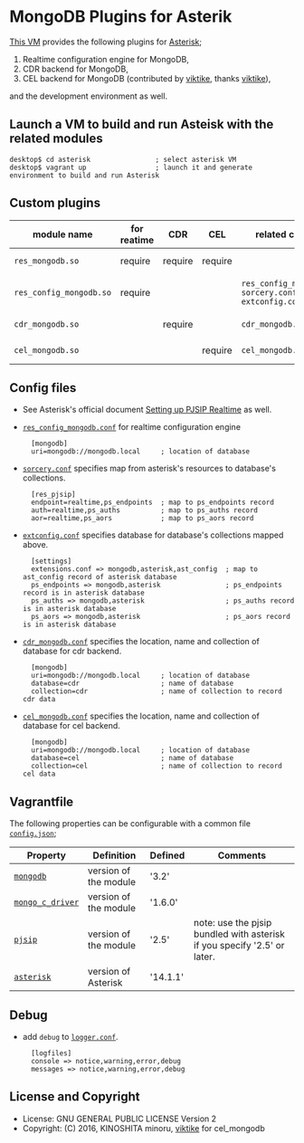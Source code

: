 # MongoDB Plugins for Asterik

[This VM][6] provides the following plugins for [Asterisk][1];

1. Realtime configuration engine for MongoDB,
2. CDR backend for MongoDB,
3. CEL backend for MongoDB (contributed by [viktike][9], thanks [viktike][9]),

and the development environment as well.

## Launch a VM to build and run Asteisk with the related modules

    desktop$ cd asterisk                ; select asterisk VM
    desktop$ vagrant up                 ; launch it and generate environment to build and run Asterisk

## Custom plugins

| module name           |for reatime|CDR    |CEL    |related config file      |  Comment |
|-----------------------|-----------|-------|-------|-------------------------|----------|
|`res_mongodb.so`       | require   |require|require|                         |as common library|
|`res_config_mongodb.so`| require   |       |       |`res_config_mongodb.conf`<br>`sorcery.conf`<br>`extconfig.conf`|as realtime configuration engine|
|`cdr_mongodb.so`       |           |require|       |`cdr_mongodb.conf`       |as cdr backend|
|`cel_mongodb.so`       |           |       |require|`cel_mongodb.conf`       |as cel backend|

## Config files

- See Asterisk's official document [Setting up PJSIP Realtime][5] as well.

- [`res_config_mongodb.conf`](configs/res_config_mongodb.conf) for realtime configuration engine

        [mongodb]
        uri=mongodb://mongodb.local     ; location of database

- [`sorcery.conf`](configs/sorcery.conf) specifies map from asterisk's resources to database's collections.

        [res_pjsip]
        endpoint=realtime,ps_endpoints  ; map to ps_endpoints record
        auth=realtime,ps_auths          ; map to ps_auths record
        aor=realtime,ps_aors            ; map to ps_aors record

- [`extconfig.conf`](configs/extconfig.conf) specifies database for database's collections mapped above.

        [settings]
        extensions.conf => mongodb,asterisk,ast_config  ; map to ast_config record of asterisk database
        ps_endpoints => mongodb,asterisk                ; ps_endpoints record is in asterisk database
        ps_auths => mongodb,asterisk                    ; ps_auths record is in asterisk database
        ps_aors => mongodb,asterisk                     ; ps_aors record is in asterisk database

- [`cdr_mongodb.conf`](configs/cdr_mongodb.conf) specifies the location, name and collection of database for cdr backend.

        [mongodb]
        uri=mongodb://mongodb.local     ; location of database
        database=cdr                    ; name of database
        collection=cdr                  ; name of collection to record cdr data

- [`cel_mongodb.conf`](configs/cel_mongodb.conf) specifies the location, name and collection of database for cel backend.

        [mongodb]
        uri=mongodb://mongodb.local     ; location of database
        database=cel                    ; name of database
        collection=cel                  ; name of collection to record cel data

## Vagrantfile

The following properties can be configurable with a common file [`config.json`](../config.json);

| Property            |Definition           | Defined | Comments |
|---------------------|---------------------|---------|----------|
|[`mongodb`][2]       |version of the module| '3.2'   |          |
|[`mongo_c_driver`][3]|version of the module| '1.6.0' |          |
|[`pjsip`][4]         |version of the module| '2.5'   | note: use the pjsip bundled with asterisk if you specify '2.5' or later. |
|[`asterisk`][1]      |version of Asterisk  | '14.1.1'|          |

## Debug

- add `debug` to [`logger.conf`](configs/logger.conf).

        [logfiles]
        console => notice,warning,error,debug
        messages => notice,warning,error,debug

## License and Copyright

- License: GNU GENERAL PUBLIC LICENSE Version 2
- Copyright: (C) 2016, KINOSHITA minoru, [viktike][9] for cel_mongodb

[1]: http://asterisk.org/        "Asterisk"
[2]: https://mongodb.org/        "MongoDB"
[3]: https://github.com/mongodb/mongo-c-driver  "mongo_c_driver"
[4]: http://www.pjsip.org       "PJSIP"
[5]: https://wiki.asterisk.org/wiki/display/AST/Setting+up+PJSIP+Realtime
[6]: https://github.com/minoruta/ast_mongo/tree/master/asterisk
[9]: https://github.com/viktike
